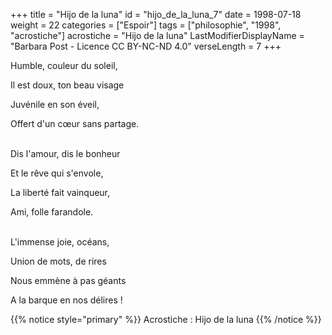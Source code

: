 +++
title = "Hijo de la luna"
id = "hijo_de_la_luna_7"
date = 1998-07-18
weight = 22
categories = ["Espoir"]
tags = ["philosophie", "1998", "acrostiche"]
acrostiche = "Hijo de la luna"
LastModifierDisplayName = "Barbara Post - Licence CC BY-NC-ND 4.0"
verseLength = 7
+++

Humble, couleur du soleil,

Il est doux, ton beau visage

Juvénile en son éveil,

Offert d'un cœur sans partage.

 \
Dis l'amour, dis le bonheur

Et le rêve qui s'envole,

La liberté fait vainqueur,

Ami, folle farandole.

 \
L'immense joie, océans,

Union de mots, de rires

Nous emmène à pas géants

A la barque en nos délires !

{{% notice style="primary" %}}
Acrostiche : Hijo de la luna
{{% /notice %}}
